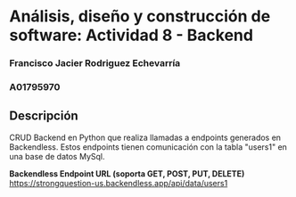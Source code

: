 # Análisis, diseño y construcción de software: Actividad 8 - Backend

### Francisco Jacier Rodriguez Echevarría
### A01795970

## Descripción
CRUD Backend en Python que realiza llamadas a endpoints generados en Backendless. Estos endpoints tienen comunicación con la tabla "users1" en una base de datos MySql.

**Backendless Endpoint URL (soporta GET, POST, PUT, DELETE)**
https://strongquestion-us.backendless.app/api/data/users1

